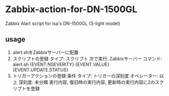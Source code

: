 # Zabbix-action-for-DN-1500GL
Zabbix Alart script for isa's DN-1500GL (3-light model)

## usage
1. alert.shをZabbixサーバーに配置
2. スクリプトの登録
   タイプ: スクリプト
   次で実行: Zabbixサーバー
   コマンド: alert.sh {EVENT.NSEVERITY} {EVENT.VALUE} {EVENT.UPDATE.STATUS}
4. トリガーアクションの登録
   条件
     タイプ: トリガーの深刻度
     オペレーター: 以上
     深刻度: 未分類
   実行内容, 復旧時の実行内容, 更新時の実行内容に2のスクリプトを登録
